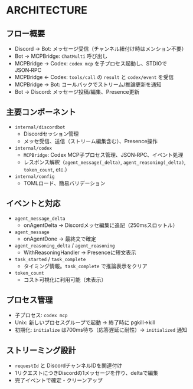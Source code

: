# ARCHITECTURE

## フロー概要
- Discord → Bot: メッセージ受信（チャンネル紐付け時はメンション不要）
- Bot → MCPBridge: `ChatMulti` 呼び出し
- MCPBridge → Codex: `codex mcp` を子プロセス起動し、STDIOでJSON‑RPC
- MCPBridge ← Codex: `tools/call` の `result` と `codex/event` を受信
- MCPBridge → Bot: コールバックでストリーム/推論更新を通知
- Bot → Discord: メッセージ投稿/編集、Presence更新

## 主要コンポーネント
- `internal/discordbot`
  - Discordセッション管理
  - メッセ受信、送信（ストリーム編集含む）、Presence操作
- `internal/codex`
  - `MCPBridge`: Codex MCP子プロセス管理、JSON‑RPC、イベント処理
  - レスポンス解釈（`agent_message(_delta)`, `agent_reasoning(_delta)`, `token_count`, etc.）
- `internal/config`
  - TOMLロード、簡易バリデーション

## イベントと対応
- `agent_message_delta`
  - onAgentDelta → Discordメッセ編集に追記（250msスロットル）
- `agent_message`
  - onAgentDone → 最終文で確定
- `agent_reasoning_delta` / `agent_reasoning`
  - WithReasoningHandler → Presenceに短文表示
- `task_started` / `task_complete`
  - タイミング情報。`task_complete` で推論表示をクリア
- `token_count`
  - コスト可視化に利用可能（未表示）

## プロセス管理
- 子プロセス: `codex mcp`
- Unix: 新しいプロセスグループで起動 → 終了時に pgkill→kill
- 初期化: `initialize` は700ms待ち（応答遅延に耐性）→ `initialized` 通知

## ストリーミング設計
- `requestId` と DiscordチャンネルIDを関連付け
- 1リクエストにつきDiscordの1メッセージを作り、deltaで編集
- 完了イベントで確定・クリーンアップ

